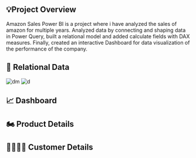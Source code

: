 ## 💡Project Overview 
Amazon Sales Power BI is a project where i have analyzed the sales of amazon for multiple years. Analyzed data by connecting and shaping data in Power Query, built a relational model and added calculate fields with DAX measures. Finally, created an interactive Dashboard for data visualization of the performance of the company.
## 🔗 Relational Data
![dm](https://github.com/Mayuur25/Amazon-Sales-Power-BI/assets/129951344/11fb6699-a9ad-49a8-a2ee-4fd1d71b3066)
![d](https://github.com/Mayuur25/Amazon-Sales-Power-BI/assets/129951344/f9ed85d1-11f4-4bb6-9f2b-1aaad3d8fefd)


## 📈 Dashboard

## 🏍️ Product Details

## 👨‍👩‍👧‍👦 Customer Details
